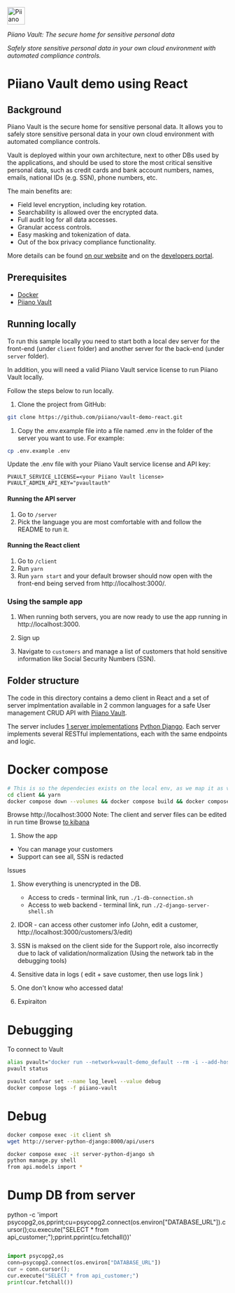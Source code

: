 <p>
  <a href="https://piiano.com/pii-data-privacy-vault/">
    <picture>
      <source media="(prefers-color-scheme: dark)" srcset="https://piiano.com/docs/img/logo-developers-dark.svg">
      <source media="(prefers-color-scheme: light)" srcset="https://piiano.com/wp-content/uploads/piiano-logo-developers.png">
      <img alt="Piiano Vault" src="https://piiano.com/wp-content/uploads/piiano-logo-developers.png" height="40" />
    </picture>
  </a>
</p>

_Piiano Vault: The secure home for sensitive personal data_  

*Safely store sensitive personal data in your own cloud environment with automated compliance controls.*

Piiano Vault demo using React
=============================

## Background

Piiano Vault is the secure home for sensitive personal data. It allows you to safely store sensitive personal data in your own cloud environment with automated compliance controls.  

Vault is deployed within your own architecture, next to other DBs used by the applications, and should be used to store the most critical sensitive personal data, such as credit cards and bank account numbers, names, emails, national IDs (e.g. SSN), phone numbers, etc.

The main benefits are:  

- Field level encryption, including key rotation.
- Searchability is allowed over the encrypted data.
- Full audit log for all data accesses.
- Granular access controls.
- Easy masking and tokenization of data.
- Out of the box privacy compliance functionality.

More details can be found [on our website](https://piiano.com/pii-data-privacy-vault/) and on the [developers portal](https://piiano.com/docs/).

## Prerequisites

- [Docker](https://www.docker.com/)
- [Piiano Vault](https://piiano.com/docs/guides/get-started)

## Running locally

To run this sample locally you need to start both a local dev server for the front-end (under `client` folder) and another server for the back-end (under `server` folder).

In addition, you will need a valid Piiano Vault service license to run Piiano Vault locally.

Follow the steps below to run locally.

1. Clone the project from GitHub:
```bash
git clone https://github.com/piiano/vault-demo-react.git
```

1. Copy the .env.example file into a file named .env in the folder of the server you want to use. For example:

```bash
cp .env.example .env
```

Update the .env file with your Piiano Vault service license and API key:

```
PVAULT_SERVICE_LICENSE=<your Piiano Vault license>
PVAULT_ADMIN_API_KEY="pvaultauth"
```

#### Running the API server

1. Go to `/server`
2. Pick the language you are most comfortable with and follow the README to run it.

#### Running the React client

1. Go to `/client`
2. Run `yarn`
3. Run `yarn start` and your default browser should now open with the front-end being served from http://localhost:3000/.

### Using the sample app

1. When running both servers, you are now ready to use the app running in http://localhost:3000.

2. Sign up
3. Navigate to `customers` and manage a list of customers that hold sensitive information like Social Security Numbers (SSN).
  

## Folder structure

The code in this directory contains a demo client in React and a set of server implmentation available in 2 common languages for a safe User management CRUD API with [Piiano Vault](http://piiano.com). 

The server includes [1 server implementations](server/README.md) [Python Django](/server/python-django). Each server implements several RESTful implementations, each with the same endpoints and logic.


# Docker compose
```bash
# This is so the dependecies exists on the local env, as we map it as volume into the container for simplifiying development
cd client && yarn
docker compose down --volumes && docker compose build && docker compose up -d
``` 

Browse http://localhost:3000
Note: The client and server files can be edited in run time
Browse [to kibana](http://localhost:5601/app/discover#/?_g=(filters:!(),refreshInterval:(pause:!t,value:0),time:(from:now-15h,to:now))&_a=(columns:!(reason,operation_id,collection,user_name,personsIDs,data_requested,data_accessed,context.options,returned_count),filters:!(),interval:auto,query:(language:kuery,query:'type:audit'),sort:!(!('@timestamp',desc))))


1. Show the app
  - You can manage your customers
  - Support can see all, SSN is redacted

Issues

1. Show everything is unencrypted in the DB.
    - Access to creds - terminal link, run `./1-db-connection.sh`
    - Access to web backend - terminal link, run `./2-django-server-shell.sh`

2. IDOR - can access other customer info
(John, edit a customer, http://localhost:3000/customers/3/edit)

3. SSN is maksed on the client side for the Support role, also incorrectly due to lack of validation/normalization
(Using the network tab in the debugging tools)

4. Sensitive data in logs
( edit + save customer, then use logs link )

5. One don't know who accessed data!

6. Expiraiton


# Debugging
To connect to Vault
```bash
alias pvault="docker run --network=vault-demo_default --rm -i --add-host='host.docker.internal:host-gateway' -v $(pwd):/pwd -w /pwd piiano/pvault-cli:1.2.2"
pvault status

pvault confvar set --name log_level --value debug
docker compose logs -f piiano-vault
```

# Debug
```bash
docker compose exec -it client sh
wget http://server-python-django:8000/api/users

docker compose exec -it server-python-django sh
python manage.py shell
from api.models import *
```

# Dump DB from server
python -c 'import psycopg2,os,pprint;cu=psycopg2.connect(os.environ["DATABASE_URL"]).cursor();cu.execute("SELECT * from api_customer;");pprint.pprint(cu.fetchall())'
```python

import psycopg2,os
conn=psycopg2.connect(os.environ["DATABASE_URL"])
cur = conn.cursor();
cur.execute("SELECT * from api_customer;")
print(cur.fetchall())
```